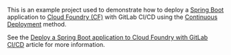 This is an example project used to demonstrate how to deploy a [Spring
Boot](https://projects.spring.io/spring-boot/) application to [Cloud
Foundry (CF)](https://www.cloudfoundry.org/) with GitLab CI/CD using the [Continuous
Deployment](https://about.gitlab.com/2016/08/05/continuous-integration-delivery-and-deployment-with-gitlab/#continuous-deployment)
method.

See the [Deploy a Spring Boot application to Cloud Foundry with GitLab CI/CD](https://docs.gitlab.com/ee/ci/examples/doc/ci/examples/deploy-spring-boot-to-cloud-foundry/index.md.html) article for more information.